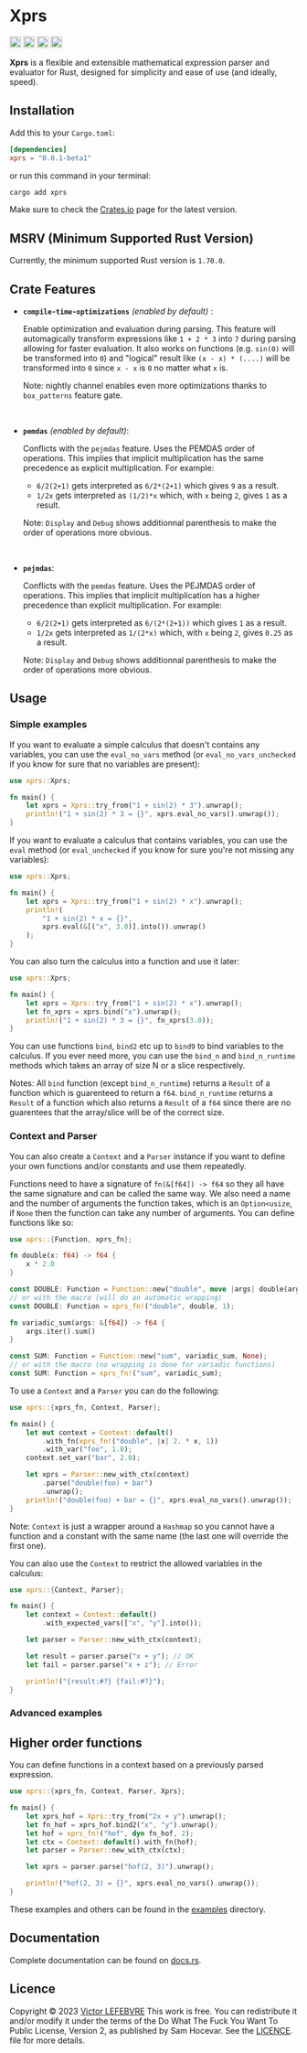 # Xprs

[<img alt="github" src="https://img.shields.io/badge/github-vic1707/xprs-8da0cb?style=for-the-badge&labelColor=555555&logo=github" height="20">](https://github.com/vic1707/xprs)
[<img alt="crates.io" src="https://img.shields.io/crates/v/xprs.svg?style=for-the-badge&color=fc8d62&logo=rust" height="20">](https://crates.io/crates/xprs)
[<img alt="docs.rs" src="https://img.shields.io/badge/docs.rs-xprs-66c2a5?style=for-the-badge&labelColor=555555&logo=docs.rs" height="20">](https://docs.rs/xprs)
[<img alt="downloads" src="https://img.shields.io/crates/d/xprs.svg?style=for-the-badge&logo=docs.rs" height="20">](https://crates.io/crates/xprs)

**Xprs** is a flexible and extensible mathematical expression parser and evaluator for Rust, designed for simplicity and ease of use (and ideally, speed).

## Installation

Add this to your `Cargo.toml`:

```toml
[dependencies]
xprs = "0.0.1-beta1"
```

or run this command in your terminal:

```bash
cargo add xprs
```

Make sure to check the [Crates.io](https://crates.io/crates/xprs) page for the latest version.

## MSRV (Minimum Supported Rust Version)

Currently, the minimum supported Rust version is `1.70.0`.

## Crate Features

- **`compile-time-optimizations`** _(enabled by default)_ :

  Enable optimization and evaluation during parsing.
  This feature will automagically transform expressions like `1 + 2 * 3` into `7` during parsing allowing for faster evaluation.
  It also works on functions (e.g. `sin(0)` will be transformed into `0`) and "logical" result like `(x - x) * (....)` will be transformed into `0` since `x - x` is `0` no matter what `x` is.

  Note: nightly channel enables even more optimizations thanks to `box_patterns` feature gate.

<br />

- **`pemdas`** _(enabled by default)_:

  Conflicts with the `pejmdas` feature.
  Uses the PEMDAS order of operations.
  This implies that implicit multiplication has the same precedence as explicit multiplication.
  For example:

  - `6/2(2+1)` gets interpreted as `6/2*(2+1)` which gives `9` as a result.
  - `1/2x` gets interpreted as `(1/2)*x` which, with `x` being `2`, gives `1` as a result.

  Note: `Display` and `Debug` shows additionnal parenthesis to make the order of operations more obvious.

<br />

- **`pejmdas`**:

  Conflicts with the `pemdas` feature.
  Uses the PEJMDAS order of operations.
  This implies that implicit multiplication has a higher precedence than explicit multiplication.
  For example:

  - `6/2(2+1)` gets interpreted as `6/(2*(2+1))` which gives `1` as a result.
  - `1/2x` gets interpreted as `1/(2*x)` which, with `x` being `2`, gives `0.25` as a result.

  Note: `Display` and `Debug` shows additionnal parenthesis to make the order of operations more obvious.

## Usage

### Simple examples

If you want to evaluate a simple calculus that doesn't contains any variables, you can use the `eval_no_vars` method (or `eval_no_vars_unchecked` if you know for sure that no variables are present):

```rust
use xprs::Xprs;

fn main() {
    let xprs = Xprs::try_from("1 + sin(2) * 3").unwrap();
    println!("1 + sin(2) * 3 = {}", xprs.eval_no_vars().unwrap());
}
```

If you want to evaluate a calculus that contains variables, you can use the `eval` method (or `eval_unchecked` if you know for sure you're not missing any variables):

```rust
use xprs::Xprs;

fn main() {
    let xprs = Xprs::try_from("1 + sin(2) * x").unwrap();
    println!(
        "1 + sin(2) * x = {}",
        xprs.eval(&[("x", 3.0)].into()).unwrap()
    );
}
```

You can also turn the calculus into a function and use it later:

```rust
use xprs::Xprs;

fn main() {
    let xprs = Xprs::try_from("1 + sin(2) * x").unwrap();
    let fn_xprs = xprs.bind("x").unwrap();
    println!("1 + sin(2) * 3 = {}", fn_xprs(3.0));
}
```

You can use functions `bind`, `bind2` etc up to `bind9` to bind variables to the calculus.
If you ever need more, you can use the `bind_n` and `bind_n_runtime` methods which takes an array of size N or a slice respectively.

Notes:
All `bind` function (except `bind_n_runtime`) returns a `Result` of a function which is guarenteed to return a `f64`.
`bind_n_runtime` returns a `Result` of a function which also returns a `Result` of a `f64` since there are no guarentees that the array/slice will be of the correct size.

### Context and Parser

You can also create a `Context` and a `Parser` instance if you want to define your own functions and/or constants and use them repeatedly.

Functions need to have a signature of `fn(&[f64]) -> f64` so they all have the same signature and can be called the same way.
We also need a name and the number of arguments the function takes, which is an `Option<usize`, if `None` then the function can take any number of arguments.
You can define functions like so:

```rust
use xprs::{Function, xprs_fn};

fn double(x: f64) -> f64 {
    x * 2.0
}

const DOUBLE: Function = Function::new("double", move |args| double(args[0]), Some(1));
// or with the macro (will do an automatic wrapping)
const DOUBLE: Function = xprs_fn!("double", double, 1);

fn variadic_sum(args: &[f64]) -> f64 {
    args.iter().sum()
}

const SUM: Function = Function::new("sum", variadic_sum, None);
// or with the macro (no wrapping is done for variadic functions)
const SUM: Function = xprs_fn!("sum", variadic_sum);
```

To use a `Context` and a `Parser` you can do the following:

```rust
use xprs::{xprs_fn, Context, Parser};

fn main() {
    let mut context = Context::default()
        .with_fn(xprs_fn!("double", |x| 2. * x, 1))
        .with_var("foo", 1.0);
    context.set_var("bar", 2.0);

    let xprs = Parser::new_with_ctx(context)
        .parse("double(foo) + bar")
        .unwrap();
    println!("double(foo) + bar = {}", xprs.eval_no_vars().unwrap());
}
```

Note: `Context` is just a wrapper around a `Hashmap` so you cannot have a function and a constant with the same name (the last one will override the first one).

You can also use the `Context` to restrict the allowed variables in the calculus:

```rust
use xprs::{Context, Parser};

fn main() {
    let context = Context::default()
        .with_expected_vars(["x", "y"].into());

    let parser = Parser::new_with_ctx(context);

    let result = parser.parse("x + y"); // OK
    let fail = parser.parse("x + z"); // Error

    println!("{result:#?} {fail:#?}");
}
```

### Advanced examples

## Higher order functions

You can define functions in a context based on a previously parsed expression.

```rust
use xprs::{xprs_fn, Context, Parser, Xprs};

fn main() {
    let xprs_hof = Xprs::try_from("2x + y").unwrap();
    let fn_hof = xprs_hof.bind2("x", "y").unwrap();
    let hof = xprs_fn!("hof", dyn fn_hof, 2);
    let ctx = Context::default().with_fn(hof);
    let parser = Parser::new_with_ctx(ctx);

    let xprs = parser.parse("hof(2, 3)").unwrap();

    println!("hof(2, 3) = {}", xprs.eval_no_vars().unwrap());
}
```

These examples and others can be found in the [examples](./examples) directory.

## Documentation

Complete documentation can be found on [docs.rs](https://docs.rs/xprs).

## Licence

Copyright © 2023 [Victor LEFEBVRE](contact@vic1707.xyz)
This work is free. You can redistribute it and/or modify it under the
terms of the Do What The Fuck You Want To Public License, Version 2,
as published by Sam Hocevar. See the [LICENCE](./LICENCE). file for more details.
